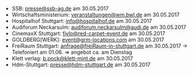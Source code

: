 * SSB: presse@ssb-ag.de am 30.05.2017
* Wirtschaftsministerium: veranstaltungen@wm.bwl.de am 30.05.2017
* Hospitalhof Stuttgart: info@hospitalhof.de am 30.05.2017
* Audiforum Neckarsulm: audiforum.neckarsulm@audi.de am 30.05.2017
* CinemaxX Stuttgart: fiylo@red-carpet-event.de am 30.05.2017
* GOLDBERG[WERK]: event@grm-locations.com am 30.05.2017
* FreiRaum Stuttgart: anfrage@freiRaum-in-stuttgart.de am 30.05.2017 -> Telefoniert am 01.06. => angebot ca. am Dienstag 
* Klett verlag: b.pock@klett-mint.de am 30.05.2017
* Hdm-Stuttgart: presse@hdm-stuttgart.de am 30.05.2017